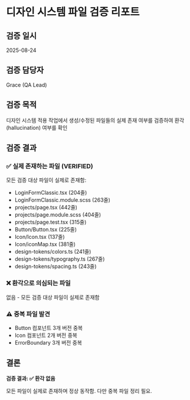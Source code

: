 # 디자인 시스템 파일 검증 리포트

## 검증 일시
2025-08-24

## 검증 담당자
Grace (QA Lead)

## 검증 목적
디자인 시스템 적용 작업에서 생성/수정된 파일들의 실제 존재 여부를 검증하여 환각(hallucination) 여부를 확인

## 검증 결과

### ✅ 실제 존재하는 파일 (VERIFIED)

모든 검증 대상 파일이 실제로 존재함:
- LoginFormClassic.tsx (204줄)
- LoginFormClassic.module.scss (263줄)
- projects/page.tsx (442줄)
- projects/page.module.scss (404줄)
- projects/page.test.tsx (315줄)
- Button/Button.tsx (225줄)
- Icon/Icon.tsx (137줄)
- Icon/iconMap.tsx (381줄)
- design-tokens/colors.ts (241줄)
- design-tokens/typography.ts (267줄)
- design-tokens/spacing.ts (243줄)

### ❌ 환각으로 의심되는 파일
없음 - 모든 검증 대상 파일이 실제로 존재함

### ⚠️ 중복 파일 발견
- Button 컴포넌트 3개 버전 중복
- Icon 컴포넌트 2개 버전 중복
- ErrorBoundary 3개 버전 중복

## 결론
**검증 결과: ✅ 환각 없음**

모든 파일이 실제로 존재하며 정상 동작함. 다만 중복 파일 정리 필요.
